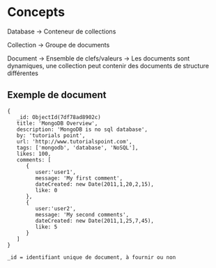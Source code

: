 # Concepts

Database
    -> Conteneur de collections
    
Collection
    -> Groupe de documents
    
Document
    -> Ensemble de clefs/valeurs
    -> Les documents sont dynamiques, une collection peut contenir des documents de structure différentes
    
    
## Exemple de document

    {
       _id: ObjectId(7df78ad8902c)
       title: 'MongoDB Overview', 
       description: 'MongoDB is no sql database',
       by: 'tutorials point',
       url: 'http://www.tutorialspoint.com',
       tags: ['mongodb', 'database', 'NoSQL'],
       likes: 100, 
       comments: [	
          {
             user:'user1',
             message: 'My first comment',
             dateCreated: new Date(2011,1,20,2,15),
             like: 0 
          },
          {
             user:'user2',
             message: 'My second comments',
             dateCreated: new Date(2011,1,25,7,45),
             like: 5
          }
       ]
    }
    
    _id = identifiant unique de document, à fournir ou non